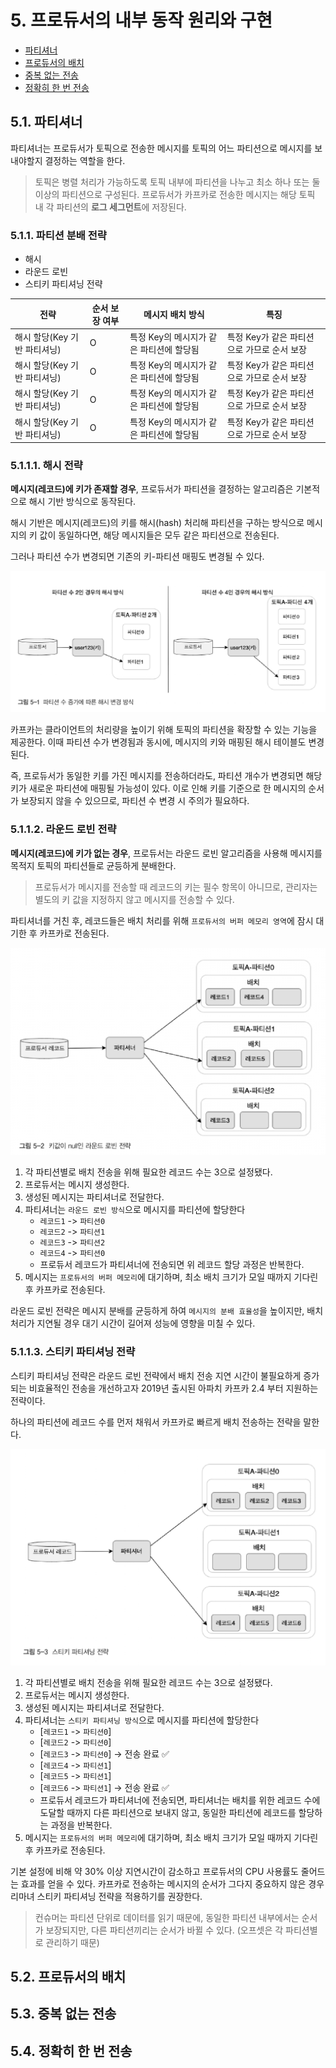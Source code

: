# 5. 프로듀서의 내부 동작 원리와 구현

- [파티셔너](#51-파티셔너)
- [프로듀서의 배치](#52-프로듀서의-배치)
- [중복 없는 전송](#53-중복-없는-전송)
- [정확히 한 번 전송](#54-정확히-한-번-전송)

## 5.1. 파티셔너

파티셔너는 프로듀서가 토픽으로 전송한 메시지를 토픽의 어느 파티션으로 메시지를 보내야할지 결정하는 역할을 한다.

> 토픽은 병렬 처리가 가능하도록 토픽 내부에 파티션을 나누고 최소 하나 또는 둘 이상의 파티션으로 구성된다. 프로듀서가 카프카로 전송한 메시지는 해당 토픽 내 각 파티션의 **로그 세그먼트**에 저장된다.

### 5.1.1. 파티션 분배 전략

- 해시
- 라운드 로빈
- 스티키 파티셔닝 전략

| 전략                 | 순서 보장 여부 | 메시지 배치 방식                | 특징                         |
|--------------------|----------|--------------------------|----------------------------|
| 해시 할당(Key 기반 파티셔닝) | O        | 특정 Key의 메시지가 같은 파티션에 할당됨 | 특정 Key가 같은 파티션으로 가므로 순서 보장 |
| 해시 할당(Key 기반 파티셔닝) | O        | 특정 Key의 메시지가 같은 파티션에 할당됨 | 특정 Key가 같은 파티션으로 가므로 순서 보장 |
| 해시 할당(Key 기반 파티셔닝) | O        | 특정 Key의 메시지가 같은 파티션에 할당됨 | 특정 Key가 같은 파티션으로 가므로 순서 보장 |
| 해시 할당(Key 기반 파티셔닝) | O        | 특정 Key의 메시지가 같은 파티션에 할당됨 | 특정 Key가 같은 파티션으로 가므로 순서 보장 |

### 5.1.1.1. 해시 전략

**메시지(레코드)에 키가 존재할 경우**, 프로듀서가 파티션을 결정하는 알고리즘은 기본적으로 해시 기반 방식으로 동작된다.

해시 기반은 메시지(레코드)의 키를 해시(hash) 처리해 파티션을 구하는 방식으로 메시지의 키 값이 동일하다면, 해당 메시지들은 모두 같은 파티션으로 전송된다.

그러나 파티션 수가 변경되면 기존의 키-파티션 매핑도 변경될 수 있다.

![kafka-partitioner-hash.png](../imges/05/kafka-partitioner-hash.png)

카프카는 클라이언트의 처리량을 높이기 위해 토픽의 파티션을 확장할 수 있는 기능을 제공한다. 이때 파티션 수가 변경됨과 동시에, 메시지의 키와 매핑된 해시 테이블도 변경된다.

즉, 프로듀서가 동일한 키를 가진 메시지를 전송하더라도, 파티션 개수가 변경되면 해당 키가 새로운 파티션에 매핑될 가능성이 있다. 이로 인해 키를 기준으로 한 메시지의 순서가 보장되지 않을 수 있으므로, 파티션 수
변경 시 주의가 필요하다.

### 5.1.1.2. 라운드 로빈 전략

**메시지(레코드)에 키가 없는 경우**, 프로듀서는 라운드 로빈 알고리즘을 사용해 메시지를 목적지 토픽의 파티션들로 균등하게 분배한다.

> 프로듀서가 메시지를 전송할 때 레코드의 키는 필수 항목이 아니므로, 관리자는 별도의 키 값을 지정하지 않고 메시지를 전송할 수 있다.

파티셔너를 거친 후, 레코드들은 배치 처리를 위해 `프로듀서의 버퍼 메모리 영역`에 잠시 대기한 후 카프카로 전송된다.

![kafka-partitioner-round-robin.png](../imges/05/kafka-partitioner-round-robin.png)

1. 각 파티션별로 배치 전송을 위해 필요한 레코드 수는 3으로 설정됐다.
2. 프로듀서는 메시지 생성한다.
3. 생성된 메시지는 파티셔너로 전달한다.
4. 파티셔너는 `라운드 로빈 방식`으로 메시지를 파티션에 할당한다
    - `레코드1` -> `파티션0`
    - `레코드2` -> `파티션1`
    - `레코드3` -> `파티션2`
    - `레코드4` -> `파티션0`
    - 프로듀서 레코드가 파티셔너에 전송되면 위 레코드 할당 과정은 반복한다.
5. 메시지는 `프로듀서의 버퍼 메모리`에 대기하며, 최소 배치 크기가 모일 때까지 기다린 후 카프카로 전송된다.

라운드 로빈 전략은 메시지 분배를 균등하게 하여 `메시지의 분배 효율성`을 높이지만, 배치 처리가 지연될 경우 대기 시간이 길어져 성능에 영향을 미칠 수 있다.

### 5.1.1.3. 스티키 파티셔닝 전략

스티키 파티셔닝 전략은 라운드 로빈 전략에서 배치 전송 지연 시간이 불필요하게 증가되는 비효율적인 전송을 개선하고자 2019년 출시된 아파치 카프카 2.4 부터 지원하는 전략이다.

하나의 파티션에 레코드 수를 먼저 채워서 카프카로 빠르게 배치 전송하는 전략을 말한다.

![kafka-partitioner-sticky.png](../imges/05/kafka-partitioner-sticky.png)
1. 각 파티션별로 배치 전송을 위해 필요한 레코드 수는 3으로 설정됐다.
2. 프로듀서는 메시지 생성한다.
3. 생성된 메시지는 파티셔너로 전달한다.
4. 파티셔너는 `스티키 파티셔닝 방식`으로 메시지를 파티션에 할당한다
   - [`레코드1` -> `파티션0`]
   - [`레코드2` -> `파티션0`]
   - [`레코드3` -> `파티션0`] → 전송 완료 ✅
   - [`레코드4` -> `파티션1`]
   - [`레코드5` -> `파티션1`]
   - [`레코드6` -> `파티션1`] → 전송 완료 ✅
   - 프로듀서 레코드가 파티셔너에 전송되면, 파티셔너는 배치를 위한 레코드 수에 도달할 때까지 다른 파티션으로 보내지 않고, 동일한 파티션에 레코드를 할당하는 과정을 반복한다.
5. 메시지는 `프로듀서의 버퍼 메모리`에 대기하며, 최소 배치 크기가 모일 때까지 기다린 후 카프카로 전송된다.

기본 설정에 비해 약 30% 이상 지연시간이 감소하고 프로듀서의 CPU 사용률도 줄어드는 효과를 얻을 수 있다.
카프카로 전송하는 메시지의 순서가 그다지 중요하지 않은 경우리마녀 스티키 파티셔닝 전략을 적용하기를 권장한다.

> 컨슈머는 파티션 단위로 데이터를 읽기 때문에, 동일한 파티션 내부에서는 순서가 보장되지만, 다른 파티션끼리는 순서가 바뀔 수 있다. (오프셋은 각 파티션별로 관리하기 때문)

## 5.2. 프로듀서의 배치

## 5.3. 중복 없는 전송

## 5.4. 정확히 한 번 전송
